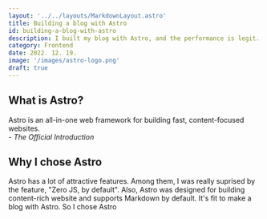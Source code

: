 ```yaml
---
layout: '../../layouts/MarkdownLayout.astro'
title: Building a blog with Astro
id: building-a-blog-with-astro
description: I built my blog with Astro, and the performance is legit. See how fast it is.
category: Frontend
date: 2022. 12. 19.
image: '/images/astro-logo.png'
draft: true
---
```


## **What is Astro?**
Astro is an all-in-one web framework for building fast, content-focused websites.  
*- The Official Introduction*

## **Why I chose Astro**
Astro has a lot of attractive features. Among them, I was really suprised by the feature, "Zero JS, by default". Also, Astro was designed for building content-rich website and supports Markdown by default. It's fit to make a blog with Astro. So I chose Astro